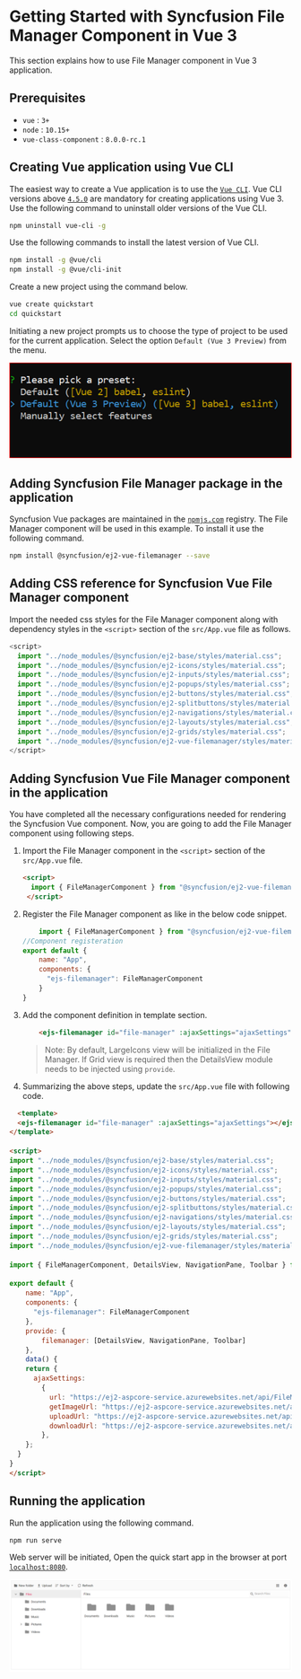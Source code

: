 # Getting Started with Syncfusion File Manager Component in Vue 3

This section explains how to use File Manager component in Vue 3 application.

## Prerequisites

* `vue` : `3+`
* `node` : `10.15+`
* `vue-class-component` : `8.0.0-rc.1`

## Creating Vue application using Vue CLI

The easiest way to create a Vue application is to use the [`Vue CLI`](https://github.com/vuejs/vue-cli). Vue CLI versions above [`4.5.0`](https://v3.vuejs.org/guide/migration/introduction.html#vue-cli) are mandatory for creating applications using Vue 3. Use the following command to uninstall older versions of the Vue CLI.

```bash
npm uninstall vue-cli -g
```

Use the following commands to install the latest version of Vue CLI.

```bash
npm install -g @vue/cli
npm install -g @vue/cli-init
```

Create a new project using the command below.

```bash
vue create quickstart
cd quickstart
```

Initiating a new project prompts us to choose the type of project to be used for the current application. Select the option `Default (Vue 3 Preview)` from the menu.

![Reference](./images/vue3-terminal.png)

## Adding Syncfusion File Manager package in the application

Syncfusion Vue packages are maintained in the [`npmjs.com`](https://www.npmjs.com/~syncfusionorg) registry.
The File Manager component will be used in this example. To install it use the following command.

```bash
npm install @syncfusion/ej2-vue-filemanager --save
```

## Adding CSS reference for Syncfusion Vue File Manager component

Import the needed css styles for the  File Manager component along with dependency styles in the `<script>` section of the `src/App.vue` file as follows.

```js
<script>
  import "../node_modules/@syncfusion/ej2-base/styles/material.css";
  import "../node_modules/@syncfusion/ej2-icons/styles/material.css";
  import "../node_modules/@syncfusion/ej2-inputs/styles/material.css";
  import "../node_modules/@syncfusion/ej2-popups/styles/material.css";
  import "../node_modules/@syncfusion/ej2-buttons/styles/material.css";
  import "../node_modules/@syncfusion/ej2-splitbuttons/styles/material.css";
  import "../node_modules/@syncfusion/ej2-navigations/styles/material.css";
  import "../node_modules/@syncfusion/ej2-layouts/styles/material.css";
  import "../node_modules/@syncfusion/ej2-grids/styles/material.css";
  import "../node_modules/@syncfusion/ej2-vue-filemanager/styles/material.css";
</script>
```

## Adding Syncfusion Vue File Manager component in the application

You have completed all the necessary configurations needed  for rendering the Syncfusion Vue component. Now, you are going to add the File Manager component using following steps.

1. Import the File Manager component in the `<script>` section of the `src/App.vue` file.

     ```html
     <script>
       import { FileManagerComponent } from "@syncfusion/ej2-vue-filemanager";
      </script>
     ```

2. Register the File Manager component as like in the below code snippet.

    ```js
        import { FileManagerComponent } from "@syncfusion/ej2-vue-filemanager";
    //Component registeration
    export default {
        name: "App",
        components: {
          "ejs-filemanager": FileManagerComponent
        }
    }
    ```

3. Add the component definition in template section.

    ```html
        <ejs-filemanager id="file-manager" :ajaxSettings="ajaxSettings"></ejs-filemanager>
    ```

    >Note: By default, LargeIcons view will be initialized in the File Manager. If Grid view is required then the DetailsView module needs to be injected using `provide`.

4. Summarizing the above steps, update the `src/App.vue` file with following code.

  ```html
    <template>
    <ejs-filemanager id="file-manager" :ajaxSettings="ajaxSettings"></ejs-filemanager>
  </template>

  <script>
  import "../node_modules/@syncfusion/ej2-base/styles/material.css";
  import "../node_modules/@syncfusion/ej2-icons/styles/material.css";
  import "../node_modules/@syncfusion/ej2-inputs/styles/material.css";
  import "../node_modules/@syncfusion/ej2-popups/styles/material.css";
  import "../node_modules/@syncfusion/ej2-buttons/styles/material.css";
  import "../node_modules/@syncfusion/ej2-splitbuttons/styles/material.css";
  import "../node_modules/@syncfusion/ej2-navigations/styles/material.css";
  import "../node_modules/@syncfusion/ej2-layouts/styles/material.css";
  import "../node_modules/@syncfusion/ej2-grids/styles/material.css";
  import "../node_modules/@syncfusion/ej2-vue-filemanager/styles/material.css";

  import { FileManagerComponent, DetailsView, NavigationPane, Toolbar } from "@syncfusion/ej2-vue-filemanager";

  export default {
      name: "App",
      components: {
        "ejs-filemanager": FileManagerComponent
      },
      provide: {
          filemanager: [DetailsView, NavigationPane, Toolbar]
      },
      data() {
      return {
        ajaxSettings:
          {
            url: "https://ej2-aspcore-service.azurewebsites.net/api/FileManager/FileOperations",
            getImageUrl: "https://ej2-aspcore-service.azurewebsites.net/api/FileManager/GetImage",
            uploadUrl: "https://ej2-aspcore-service.azurewebsites.net/api/FileManager/Upload",
            downloadUrl: "https://ej2-aspcore-service.azurewebsites.net/api/FileManager/Download"
          },
      };
    }
  }
  </script>

  ```

## Running the application

Run the application using the following command.

```bash
npm run serve
```

Web server will be initiated, Open the quick start app in the browser at port [`localhost:8080`](http://localhost:8080/).

![Output](./images/vue3-filemanager-demo.PNG)
